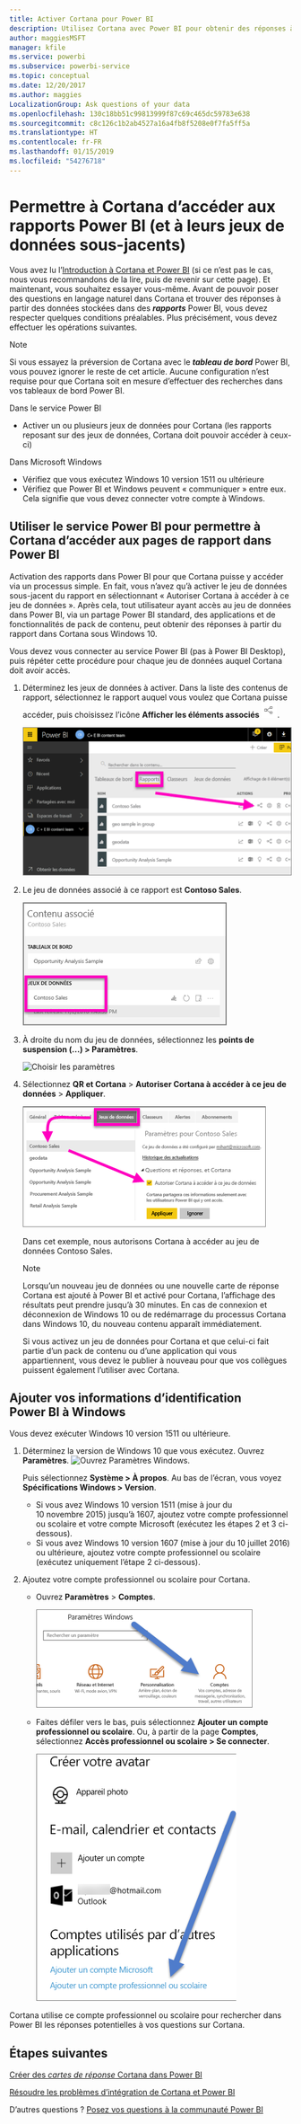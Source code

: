 ```yaml
---
title: Activer Cortana pour Power BI
description: Utilisez Cortana avec Power BI pour obtenir des réponses à partir de vos données. Activez Cortana pour chaque jeu de données Power BI, puis permettez à Cortana d’accéder à vos jeux de données à partir d’appareils Windows.
author: maggiesMSFT
manager: kfile
ms.service: powerbi
ms.subservice: powerbi-service
ms.topic: conceptual
ms.date: 12/20/2017
ms.author: maggies
LocalizationGroup: Ask questions of your data
ms.openlocfilehash: 130c18bb51c99813999f87c69c465dc59783e638
ms.sourcegitcommit: c8c126c1b2ab4527a16a4fb8f5208e0f7fa5ff5a
ms.translationtype: HT
ms.contentlocale: fr-FR
ms.lasthandoff: 01/15/2019
ms.locfileid: "54276718"
---
```

# <a name="enable-cortana-to-access-power-bi-reports-and-their-underlying-datasets"></a>Permettre à Cortana d’accéder aux rapports Power BI (et à leurs jeux de données sous-jacents)
Vous avez lu l’[Introduction à Cortana et Power BI](service-cortana-intro.md) (si ce n’est pas le cas, nous vous recommandons de la lire, puis de revenir sur cette page). Et maintenant, vous souhaitez essayer vous-même.  Avant de pouvoir poser des questions en langage naturel dans Cortana et trouver des réponses à partir des données stockées dans des ***rapports*** Power BI, vous devez respecter quelques conditions préalables. Plus précisément, vous devez effectuer les opérations suivantes.

> [!NOTE]
> Si vous essayez la préversion de Cortana avec le ***tableau de bord*** Power BI, vous pouvez ignorer le reste de cet article. Aucune configuration n’est requise pour que Cortana soit en mesure d’effectuer des recherches dans vos tableaux de bord Power BI.
> 
> 

Dans le service Power BI

* Activer un ou plusieurs jeux de données pour Cortana (les rapports reposant sur des jeux de données, Cortana doit pouvoir accéder à ceux-ci)

Dans Microsoft Windows

* Vérifiez que vous exécutez Windows 10 version 1511 ou ultérieure
* Vérifiez que Power BI et Windows peuvent « communiquer » entre eux. Cela signifie que vous devez connecter votre compte à Windows.

## <a name="use-power-bi-service-to-enable-cortana-to-access-report-pages-in-power-bi"></a>Utiliser le service Power BI pour permettre à Cortana d’accéder aux pages de rapport dans Power BI
Activation des rapports dans Power BI pour que Cortana puisse y accéder via un processus simple.  En fait, vous n’avez qu’à activer le jeu de données sous-jacent du rapport en sélectionnant « Autoriser Cortana à accéder à ce jeu de données ». Après cela, tout utilisateur ayant accès au jeu de données dans Power BI, via un partage Power BI standard, des applications et de fonctionnalités de pack de contenu, peut obtenir des réponses à partir du rapport dans Cortana sous Windows 10.

Vous devez vous connecter au service Power BI (pas à Power BI Desktop), puis répéter cette procédure pour chaque jeu de données auquel Cortana doit avoir accès.

1. Déterminez les jeux de données à activer. Dans la liste des contenus de rapport, sélectionnez le rapport auquel vous voulez que Cortana puisse accéder, puis choisissez l’icône **Afficher les éléments associés** ![](media/service-cortana-enable/power-bi-cortana-view-related-icon.png).
   
    ![Afficher le contenu associé](media/service-cortana-enable/power-bi-view-related.png)
2. Le jeu de données associé à ce rapport est **Contoso Sales**.
   
    ![Jeu de données Contoso Sales](media/service-cortana-enable/power-bi-identify-dataset.png)
3. À droite du nom du jeu de données, sélectionnez les **points de suspension (...) > Paramètres**.  
   
    ![Choisir les paramètres](media/service-cortana-enable/power-bi-settings-cortana.png)
4. Sélectionnez **QR et Cortana** > **Autoriser Cortana à accéder à ce jeu de données** > **Appliquer**.
   
   ![Accès de Cortana au jeu de données](media/service-cortana-enable/power-bi-cortana-enable-new.png)
   
   Dans cet exemple, nous autorisons Cortana à accéder au jeu de données Contoso Sales.
   
   > [!NOTE]
   > Lorsqu’un nouveau jeu de données ou une nouvelle carte de réponse Cortana est ajouté à Power BI et activé pour Cortana, l’affichage des résultats peut prendre jusqu’à 30 minutes. En cas de connexion et déconnexion de Windows 10 ou de redémarrage du processus Cortana dans Windows 10, du nouveau contenu apparaît immédiatement.
   > 
   > Si vous activez un jeu de données pour Cortana et que celui-ci fait partie d’un pack de contenu ou d’une application qui vous appartiennent, vous devez le publier à nouveau pour que vos collègues puissent également l’utiliser avec Cortana.
   > 
   > 

## <a name="add-your-power-bi-credentials-to-windows"></a>Ajouter vos informations d’identification Power BI à Windows
Vous devez exécuter Windows 10 version 1511 ou ultérieure.

1. Déterminez la version de Windows 10 que vous exécutez. Ouvrez **Paramètres**.
    ![Ouvrez Paramètres Windows](media/service-cortana-enable/power-bi-cortana-windows.png).

    Puis sélectionnez **Système > À propos**. Au bas de l’écran, vous voyez **Spécifications Windows > Version**.

   * Si vous avez Windows 10 version 1511 (mise à jour du 10 novembre 2015) jusqu’à 1607, ajoutez votre compte professionnel ou scolaire et votre compte Microsoft (exécutez les étapes 2 et 3 ci-dessous).
   * Si vous avez Windows 10 version 1607 (mise à jour du 10 juillet 2016) ou ultérieure, ajoutez votre compte professionnel ou scolaire (exécutez uniquement l’étape 2 ci-dessous).
1. Ajoutez votre compte professionnel ou scolaire pour Cortana.
   
   * Ouvrez **Paramètres** > **Comptes**.
     
       ![Paramètres - Comptes](media/service-cortana-enable/power-bi-windows-accounts.png)
   * Faites défiler vers le bas, puis sélectionnez **Ajouter un compte professionnel ou scolaire**. Ou, à partir de la page **Comptes**, sélectionnez **Accès professionnel ou scolaire > Se connecter**.
     
     ![Ajouter un compte professionnel](media/service-cortana-enable/power-bi-add-work-account2.png)

Cortana utilise ce compte professionnel ou scolaire pour rechercher dans Power BI les réponses potentielles à vos questions sur Cortana.

## <a name="next-steps"></a>Étapes suivantes
[Créer des *cartes de réponse* Cortana dans Power BI](service-cortana-answer-cards.md)

[Résoudre les problèmes d’intégration de Cortana et Power BI](service-cortana-troubleshoot.md)

D’autres questions ? [Posez vos questions à la communauté Power BI](http://community.powerbi.com/)

